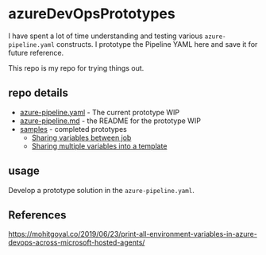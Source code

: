 # azureDevOpsPrototypes

I have spent a lot of time understanding and testing various `azure-pipeline.yaml` constructs. I prototype the Pipeline 
YAML here and save it for future reference.

This repo is my repo for trying things out.

## repo details

* [azure-pipeline.yaml](./azure-pipeline.yaml) - The current prototype WIP
* [azure-pipeline.md](./azure-pipeline.md) - the README for the prototype WIP
* [samples](./samples) - completed prototypes
  * [Sharing variables between job](./samples/sharing-variables-between-jobs.md)
  * [Sharing multiple variables into a template](./samples/multiple-vars-into-a-template.md)

## usage

Develop a prototype solution in the `azure-pipeline.yaml`.

## References

https://mohitgoyal.co/2019/06/23/print-all-environment-variables-in-azure-devops-across-microsoft-hosted-agents/